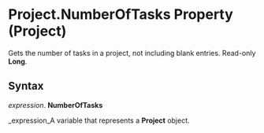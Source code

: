 
# Project.NumberOfTasks Property (Project)

Gets the number of tasks in a project, not including blank entries. Read-only  **Long**.


## Syntax

 _expression_. **NumberOfTasks**

 _expression_A variable that represents a  **Project** object.

